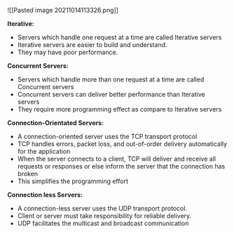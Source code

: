![[Pasted image 20211014113326.png]]

**Iterative:**
* Servers which handle one request at a time are called Iterative servers
* Iterative servers are easier to build and understand.
* They may have poor performance.

**Concurrent Servers:**
* Servers which handle more than one request at a time are called
Concurrent servers
* Concurrent servers can deliver better performance than Iterative
servers
* They require more programming effect as compare to Iterative
servers

**Connection-Orientated Servers:**
* A connection-oriented server uses the TCP transport protocol
* TCP handles errors, packet loss, and out-of-order delivery automatically for the application
* When the server connects to a client, TCP will deliver and receive all requests or responses or else inform the server that the connection has broken
* This simplifies the programming effort

**Connection less Servers:**
* A connection-less server uses the UDP transport protocol.
* Client or server must take responsibility for reliable delivery.
* UDP facilitates the multicast and broadcast communication